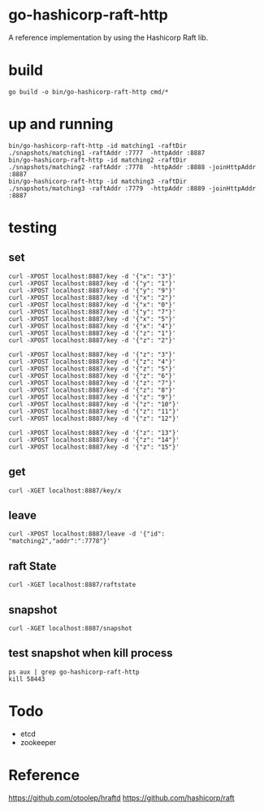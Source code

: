 # go-hashicorp-raft-http
A reference implementation by using the Hashicorp Raft lib.

# build
```
go build -o bin/go-hashicorp-raft-http cmd/*
```

# up and running
```
bin/go-hashicorp-raft-http -id matching1 -raftDir ./snapshots/matching1 -raftAddr :7777  -httpAddr :8887
bin/go-hashicorp-raft-http -id matching2 -raftDir ./snapshots/matching2 -raftAddr :7778  -httpAddr :8888 -joinHttpAddr :8887
bin/go-hashicorp-raft-http -id matching3 -raftDir ./snapshots/matching3 -raftAddr :7779  -httpAddr :8889 -joinHttpAddr :8887
```

# testing

## set
```
curl -XPOST localhost:8887/key -d '{"x": "3"}'
curl -XPOST localhost:8887/key -d '{"y": "1"}'
curl -XPOST localhost:8887/key -d '{"y": "9"}'
curl -XPOST localhost:8887/key -d '{"x": "2"}'
curl -XPOST localhost:8887/key -d '{"x": "0"}'
curl -XPOST localhost:8887/key -d '{"y": "7"}'
curl -XPOST localhost:8887/key -d '{"x": "5"}'
curl -XPOST localhost:8887/key -d '{"x": "4"}'
curl -XPOST localhost:8887/key -d '{"z": "1"}'
curl -XPOST localhost:8887/key -d '{"z": "2"}'

curl -XPOST localhost:8887/key -d '{"z": "3"}'
curl -XPOST localhost:8887/key -d '{"z": "4"}'
curl -XPOST localhost:8887/key -d '{"z": "5"}'
curl -XPOST localhost:8887/key -d '{"z": "6"}'
curl -XPOST localhost:8887/key -d '{"z": "7"}'
curl -XPOST localhost:8887/key -d '{"z": "8"}'
curl -XPOST localhost:8887/key -d '{"z": "9"}'
curl -XPOST localhost:8887/key -d '{"z": "10"}'
curl -XPOST localhost:8887/key -d '{"z": "11"}'
curl -XPOST localhost:8887/key -d '{"z": "12"}'

curl -XPOST localhost:8887/key -d '{"z": "13"}'
curl -XPOST localhost:8887/key -d '{"z": "14"}'
curl -XPOST localhost:8887/key -d '{"z": "15"}'
```

## get
```
curl -XGET localhost:8887/key/x
```

## leave
```
curl -XPOST localhost:8887/leave -d '{"id": "matching2","addr":":7778"}'
```

## raft State
```
curl -XGET localhost:8887/raftstate
```

## snapshot
```
curl -XGET localhost:8887/snapshot
```

## test snapshot when kill process
```
ps aux | grep go-hashicorp-raft-http
kill 58443
```

# Todo
* etcd
* zookeeper

# Reference
https://github.com/otoolep/hraftd
https://github.com/hashicorp/raft
